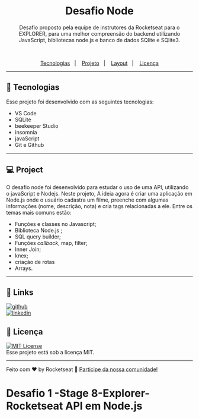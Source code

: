 <h1 align="center">Desafio Node</h1>
<p align="center">Desafio proposto pela equipe de instrutores da Rocketseat para o EXPLORER, para uma melhor compreensão do backend utilizando JavaScript, bibliotecas node.js e banco de dados SQlite e SQlite3.</p><br/>
<p align="center">
  <a href="#-tecnologias">Tecnologias</a>&nbsp;&nbsp;&nbsp;|&nbsp;&nbsp;&nbsp;
  <a href="#-projeto">Projeto</a>&nbsp;&nbsp;&nbsp;|&nbsp;&nbsp;&nbsp;
  <a href="#-layout">Layout</a>&nbsp;&nbsp;&nbsp;|&nbsp;&nbsp;&nbsp;
  <a href="#memo-licença">Licença</a>
</p>

---

## 🚀 Tecnologias

Esse projeto foi desenvolvido com as seguintes tecnologias:

- VS Code
- SQLite
- beekeeper Studio
- insomnia
- javaScript
- Git e Github

---

## 💻 Project

O desafio node foi desenvolvido para estudar o uso de uma API, utilizando o javaScript e Nodejs. Neste projeto, A ideia agora é criar uma aplicação em Node.js onde o usuário cadastra um filme, preenche com algumas informações (nome, descrição, nota) e cria tags relacionadas a ele. Entre os temas mais comuns estão:

- Funções e classes no Javascript;
- Biblioteca Node.js ;
- SQL query builder;
- Funções *callback*, map, filter;
- Inner Join;
- knex;
- criação de rotas
- Arrays.

---

## 🔗 Links
[![github](https://img.shields.io/badge/my_portfolio-000?style=for-the-badge&logo=ko-fi&logoColor=white)](https://github.com/alcamovel)<br/>
[![linkedin](https://img.shields.io/badge/linkedin-0A66C2?style=for-the-badge&logo=linkedin&logoColor=white)](https://linkedin.com/in/allyson-francisco-campos-63776a96)

## 📝 Licença

[![MIT License](https://img.shields.io/badge/License-MIT-green.svg)](https://choosealicense.com/licenses/mit/)<br/>
Esse projeto está sob a licença MIT.

---
Feito com ♥ by Rocketseat 👋 [Participe da nossa comunidade!](https://discord.gg/rocketseat)

# Desafio 1 -Stage 8-Explorer-Rocketseat API em Node.js